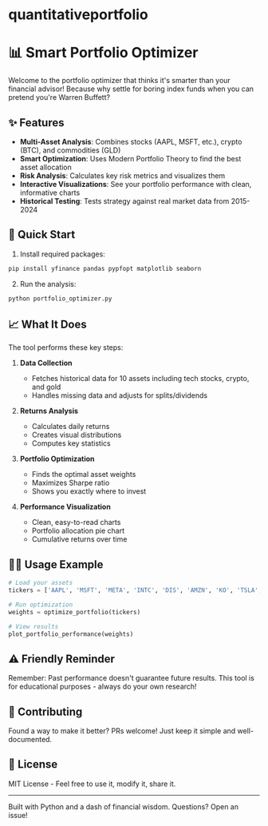 # quantitativeportfolio

# 📊 Smart Portfolio Optimizer

Welcome to the portfolio optimizer that thinks it's smarter than your financial advisor! Because why settle for boring index funds when you can pretend you're Warren Buffett?

## ✨ Features

- **Multi-Asset Analysis**: Combines stocks (AAPL, MSFT, etc.), crypto (BTC), and commodities (GLD)
- **Smart Optimization**: Uses Modern Portfolio Theory to find the best asset allocation
- **Risk Analysis**: Calculates key risk metrics and visualizes them
- **Interactive Visualizations**: See your portfolio performance with clean, informative charts
- **Historical Testing**: Tests strategy against real market data from 2015-2024

## 🚀 Quick Start

1. Install required packages:
```python
pip install yfinance pandas pypfopt matplotlib seaborn
```

2. Run the analysis:
```python
python portfolio_optimizer.py
```

## 📈 What It Does

The tool performs these key steps:

1. **Data Collection**
   - Fetches historical data for 10 assets including tech stocks, crypto, and gold
   - Handles missing data and adjusts for splits/dividends

2. **Returns Analysis**
   - Calculates daily returns
   - Creates visual distributions
   - Computes key statistics

3. **Portfolio Optimization**
   - Finds the optimal asset weights
   - Maximizes Sharpe ratio
   - Shows you exactly where to invest

4. **Performance Visualization**
   - Clean, easy-to-read charts
   - Portfolio allocation pie chart
   - Cumulative returns over time

## 👩‍💻 Usage Example

```python
# Load your assets
tickers = ['AAPL', 'MSFT', 'META', 'INTC', 'DIS', 'AMZN', 'KO', 'TSLA', 'BTC-USD', 'GLD']

# Run optimization
weights = optimize_portfolio(tickers)

# View results
plot_portfolio_performance(weights)
```

## ⚠️ Friendly Reminder

Remember: Past performance doesn't guarantee future results. This tool is for educational purposes - always do your own research!

## 🤝 Contributing

Found a way to make it better? PRs welcome! Just keep it simple and well-documented.

## 📝 License

MIT License - Feel free to use it, modify it, share it.

---

Built with Python and a dash of financial wisdom. Questions? Open an issue!
